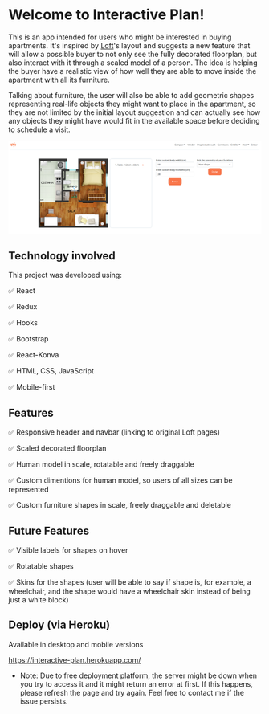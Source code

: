 # Welcome to Interactive Plan!

This is an app intended for users who might be interested in buying apartments. It's inspired by [Loft](https://loft.com.br/)'s layout and suggests a new feature that will allow a possible buyer to not only see the fully decorated floorplan, but also interact with it through a scaled model of a person.
The idea is helping the buyer have a realistic view of how well they are able to move inside the apartment with all its furniture.

Talking about furniture, the user will also be able to add geometric shapes representing real-life objects they might want to place in the apartment, so they are not limited by the initial layout suggestion and can actually see how any objects they might have would fit in the available space before deciding to schedule a visit.

![image](public/screenshot-localhost_3000-2021.07.23-16_22_13.png)



## Technology involved

This project was developed using:

✅  React

✅  Redux

✅  Hooks

✅  Bootstrap

✅  React-Konva

✅  HTML, CSS, JavaScript

✅  Mobile-first



## Features

✅  Responsive header and navbar (linking to original Loft pages)

✅  Scaled decorated floorplan

✅  Human model in scale, rotatable and freely draggable

✅  Custom dimentions for human model, so users of all sizes can be represented

✅  Custom furniture shapes in scale, freely draggable and deletable



## Future Features
✅  Visible labels for shapes on hover

✅  Rotatable shapes

✅  Skins for the shapes (user will be able to say if shape is, for example, a wheelchair, and the shape would have a wheelchair skin instead of being just a white block)



## Deploy (via Heroku)
Available in desktop and mobile versions

https://interactive-plan.herokuapp.com/

* Note: Due to free deployment platform, the server might be down when you try to access it and it might return an error at first.
If this happens, please refresh the page and try again. Feel free to contact me if the issue persists.
